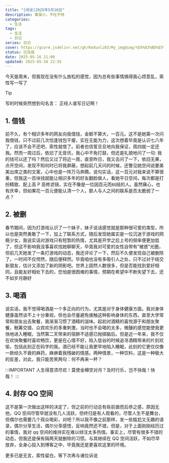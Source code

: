 ```yaml
---
title: "[闲谈]2025年5月16日"
description: 事虽小，不吐不快
categories:
  - 生活
tags:
  - 生活
  - 日记
series: 日记
cover: https://gcore.jsdelivr.net/gh/Keduoli03/My_img@img/%E9%83%BD%E5%B8%82%E9%9B%A8%E5%A4%9C.webp
status: 已完成
date: 2025-05-16 21:09
updated: 2025-05-16 22:55
---
```

今天是周末，但我现在没有什么放松的感觉，因为总有些事情搞得我心烦意乱，索性写一写了
> [!TIP]
> 写的时候突然想到句名言：
正经人谁写日记啊！

## 1. 借钱
前不久，有个相识多年的网友向我借钱，金额不算大，一百元。这不是她第一次问我借钱，只不过前几次恰逢钱包干瘪，实在无能为力，这次想着毕竟是认识七八年了，应该不会不还吧，索性就借了。前者也信誓旦旦地向我保证，周四就一定还我。然而一周过后，依旧了无音讯，我心中不免打鼓，但还是礼貌地问了一句: 我的钱可以还了吗？然后又过了将近一周，直至昨日，我又去问了一下，依旧无果，点开空间，发现不知何时已将我屏蔽，想起前几天问的时候，还瞥见她空间说要美美出席之类的文案，心中也是一阵万马奔腾。说句实话，这一百元对我来说不算很重，但我这一百块钱就能让相识多年的好友翻脸做人，看她平日空间，每次都是打扮精致、配上高 P 高修滤镜，实在不像是一位因百元而纠结的人。虽然痛心，也有庆幸，但如果花一百元便能认清一个人，那人与人之间的联系是否太脆弱了一点？

## 2. 被删
春节期间，因为打游戏认识了一个妹子，妹子说话感觉就是那种很可爱的类型，所以也是突然勇敢了一下，加上了联系方式，随后发现她属实是一位沉迷于游戏的网瘾少女，我说实话对游戏只有短暂的热情，尤其是开学之后上号的频率便更加低了，但这不影响我没事喜欢找她聊聊天，毕竟我对可爱的女性自带有“被惑”光圈，但前几天她发了一条打游戏的动态，我还评论了一下，然后不久便发现自己被删除了，一时间不仅愕然，随后便释然。毕竟咱也没有多吸引人之处，只不过对于结交新朋友，估计又添加了新的阴影吧。世界上固然人数很多，但是否能找到爱好相同，且能友好相处下去的，恐怕是很困难的事情，预期在希望中不断失望下去，还不如岁月静好

## 3. 喝酒
说实话，我不觉得喝酒是一个多正向的行为，尤其是对于身体健康方面。我对身体健康虽然谈不上十分重视，但也会尽量避免接触这种影响身体的东西，直至大学常常和朋友出去聚餐，我渐渐习惯了酒精的滋味。起初对酒精的喜悦源于和朋友聚餐，觥筹交错、众宾欢乐的多重刺激，当时也不会喝的太多，微醺的感觉能使我更快地进入睡眠，当然第二天带来的宿醉不适感已抛掷脑后。但是近一年来，我不仅在欢快聚餐时喜欢畅饮，更是在心情不好，陷入低谷的时候追寻酒精带来的片刻欢愉，包括此刻正在码字的我。酒已经不能让我更早地陷入睡眠，此刻的它更仅仅像一款经久不衰的麻药，麻痹着我残破的情感。两种情景，一种饮料，这是一种极大的反差，对此，我只能苦笑两句：何不再来一杯？

:::IMPORTANT
人生得意须尽欢！莫使金樽空对月？及时行乐，岂不快哉！快哉！
:::

## 4. 封存 QQ 空间
这不是第一次做出这样的决定了，但之前的行动总有些前倨而后恭之感，原因无他，QQ 空间尽管早就没有几人活跃，但终归是有人观看的，尽管人生不是舞台，但偶尔也需要几个观众喝彩，对吧？所以我不像之前那样，发一些尴尬又无趣的语录，偶尔分享生活，偶尔分享感悟，反响竟然还不错，但是，对于上面刚刚经历过的事情，我对 qq 空间的维持实在难以倾注太多热情。事实上，尽管有很多不错的动态，但我还是保有隔两天就删除的习惯。与其继续在 QQ 空间活跃，不如尽早放弃，全身心投入到博客之中，毕竟我还是更喜欢这里的环境。

更多已是无言，索性留白，等下次再与诸位诉说
